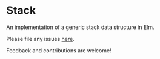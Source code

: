 # Stack

An implementation of a generic stack data structure in Elm.

Please file any issues [here](https://github.com/ntreu14/elm-stack/issues).

Feedback and contributions are welcome!
